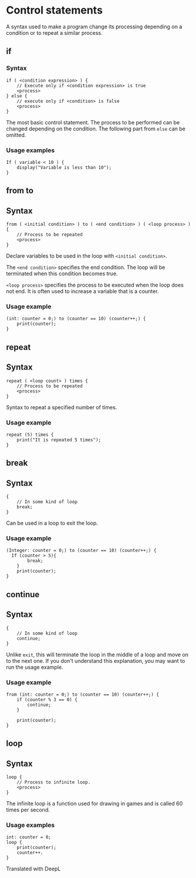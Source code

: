 # Control statements

A syntax used to make a program change its processing depending on a condition or to repeat a similar process.

## if

### Syntax

```
if ( <condition expression> ) {
	// Execute only if <condition expression> is true
	<process>
} else {
	// execute only if <condition> is false
	<process>
}
```

The most basic control statement. The process to be performed can be changed depending on the condition. The following part from `else` can be omitted.

### Usage examples

```
If ( variable < 10 ) {
	display("Variable is less than 10");
}
```

## from to

## Syntax

```
from ( <initial condition> ) to ( <end condition> ) ( <loop process> ) {
	// Process to be repeated
	<process>
}
```

Declare variables to be used in the loop with `<initial condition>`.

The `<end condition>` specifies the end condition. The loop will be terminated when this condition becomes true.

`<loop process>` specifies the process to be executed when the loop does not end. It is often used to increase a variable that is a counter.

### Usage example

```
(int: counter = 0;) to (counter == 10) (counter++;) {
	print(counter);
}
```

## repeat

## Syntax

```
repeat ( <loop count> ) times {
	// Process to be repeated
	<process>
}
```

Syntax to repeat a specified number of times.

### Usage example

```
repeat (5) times {
	print("It is repeated 5 times");
}
```

## break

## Syntax

```
{
	// In some kind of loop
	break;
}
```

Can be used in a loop to exit the loop.

### Usage example

```
(Integer: counter = 0;) to (counter == 10) (counter++;) {
  If (counter > 5){
		break;
	}
	print(counter);
}
```

## continue

## Syntax

```
{
	// In some kind of loop
	continue;
}
```

Unlike `exit`, this will terminate the loop in the middle of a loop and move on to the next one. If you don't understand this explanation, you may want to run the usage example.

### Usage example

```
from (int: counter = 0;) to (counter == 10) (counter++;) {
	if (counter % 3 == 0) {
		continue;
	}
		
	print(counter);
}
```

## loop

## Syntax

```
loop {
	// Process to infinite loop.
	<process>
}
```

The infinite loop is a function used for drawing in games and is called 60 times per second.

### Usage examples

```
int: counter = 0;
loop {
	print(counter);
	counter++.
}
```

Translated with DeepL